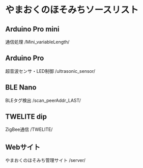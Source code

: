 # やまおくのほそみちソースリスト
## Arduino Pro mini
通信処理
/Mini_variableLength/
## Arduino Pro
超音波センサ・LED制御
/ultrasonic_sensor/
## BLE Nano
BLEタグ検出
/scan_peerAddr_LAST/
## TWELITE dip
ZigBee通信
/TWELITE/
## Webサイト
やまおくのほそみち管理サイト
/server/